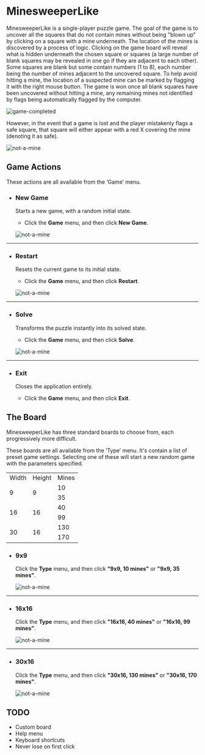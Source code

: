 # MinesweeperLike
MinesweeperLike is a single-player puzzle game. The goal of the game is to uncover all the squares that do not contain mines without being "blown up" by clicking on a square with a mine underneath. The location of the mines is discovered by a process of logic. Clicking on the game board will reveal what is hidden underneath the chosen square or squares (a large number of blank squares may be revealed in one go if they are adjacent to each other). Some squares are blank but some contain numbers (1 to 8), each number being the number of mines adjacent to the uncovered square. To help avoid hitting a mine, the location of a suspected mine can be marked by flagging it with the right mouse button. The game is won once all blank squares have been uncovered without hitting a mine, any remaining mines not identified by flags being automatically flagged by the computer. 

  ![game-completed](img/game-completed-example.gif?raw=true)

However, in the event that a game is lost and the player mistakenly flags a safe square, that square will either appear with a red X covering the mine (denoting it as safe). 

  ![not-a-mine](img/not-a-mine-example.gif?raw=true)
  
## Game Actions

  These actions are all available from the ‘Game’ menu.
  
- ### New Game
  Starts a new game, with a random initial state.
    
  - Click the **Game** menu, and then click **New Game**.

  ![not-a-mine](img/new-game-example.gif?raw=true)
___
- ### Restart
  Resets the current game to its initial state.
  
  - Click the **Game** menu, and then click **Restart**.

  ![not-a-mine](img/restart-game-example.gif?raw=true)
___
- ### Solve
  Transforms the puzzle instantly into its solved state.
  
  - Click the **Game** menu, and then click **Solve**.
  
  ![not-a-mine](img/solve-game-example.gif?raw=true)
___
- ### Exit
  Closes the application entirely.
  
  - Click the **Game** menu, and then click **Exit**.

## The Board

  MinesweeperLike has three standard boards to choose from, each progressively more difficult.
  
  These boards are all available from the ‘Type’ menu. It's contain a list of preset game settings. Selecting one of these will start a new random game with the parameters specified.
  
<table style="width:100%">
  <tr>
    <td>Width</th>
    <td>Height</td>
    <td>Mines</td>
  </tr>
  <tr>
    <td rowspan="2">9</th>
    <td rowspan="2">9</td>
    <td>10</td>
  </tr>
  <tr>
    <td>35</td>
  </tr>
 <tr>
    <td rowspan="2">16</th>
    <td rowspan="2">16</td>
    <td>40</td>
  </tr>
  <tr>
    <td>99</td>
  </tr>
 <tr>
    <td rowspan="2">30</th>
    <td rowspan="2">16</td>
    <td>130</td>
  </tr>
  <tr>
    <td>170</td>
  </tr>
</table>

  
- ### 9x9
  
  Click the **Type** menu, and then click **"9x9, 10 mines"** or **"9x9, 35 mines"**.
  
  ![not-a-mine](img/type9x9-example.gif?raw=true)
___
- ### 16x16

  Click the **Type** menu, and then click **"16x16, 40 mines"** or **"16x16, 99 mines"**.
  
  ![not-a-mine](img/type16x16-example.gif?raw=true)
___
- ### 30x16

  Click the **Type** menu, and then click **"30x16, 130 mines"** or **"30x16, 170 mines"**.
  
  ![not-a-mine](img/type30x16-example.gif?raw=true)

## TODO

 - Custom board
 - Help menu
 - Keyboard shortcuts
 - Never lose on first click
